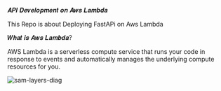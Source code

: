 𝑨𝑷𝑰 𝑫𝒆𝒗𝒆𝒍𝒐𝒑𝒎𝒆𝒏𝒕 𝒐𝒏 𝑨𝒘𝒔 𝑳𝒂𝒎𝒃𝒅𝒂

This Repo is about Deploying FastAPi on Aws Lambda

𝑾𝒉𝒂𝒕 𝒊𝒔 𝑨𝒘𝒔 𝑳𝒂𝒎𝒃𝒅𝒂?

AWS Lambda is a serverless compute service that runs your code in response to events and automatically manages the underlying compute resources for you.


![sam-layers-diag](https://github.com/AbdulSami455/API-Deployment-on-AwsLambda/assets/111019622/132b9f19-70a4-4617-b5c2-0b7838d02362)
